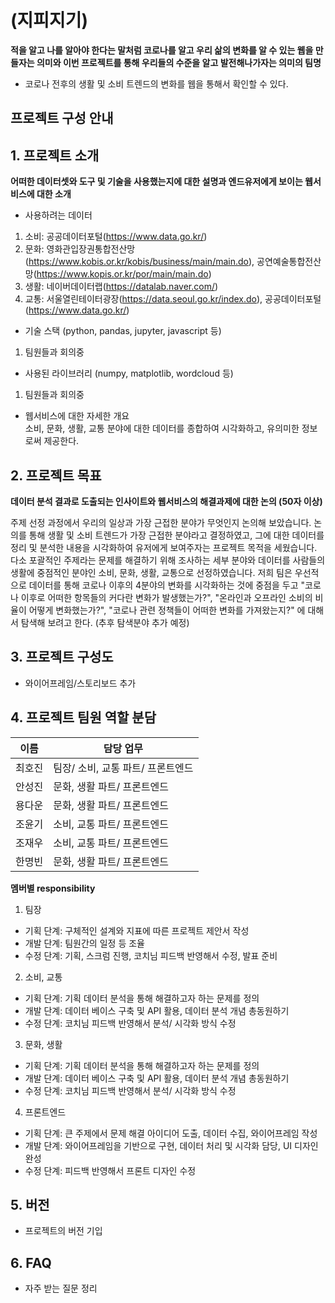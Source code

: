 # (지피지기)
**적을 알고 나를 알아야 한다는 말처럼 코로나를 알고 우리 삶의 변화를 알 수 있는 웹을 만들자는 의미와 이번 프로젝트를 통해 우리들의 수준을 알고 발전해나가자는 의미의 팀명**
- 코로나 전후의 생활 및 소비 트렌드의 변화를 웹을 통해서 확인할 수 있다.


## 프로젝트 구성 안내


## 1. 프로젝트 소개

**어떠한 데이터셋와 도구 및 기술을 사용했는지에 대한 설명과 엔드유저에게 보이는 웹서비스에 대한 소개**
- 사용하려는 데이터
1. 소비: 공공데이터포털(https://www.data.go.kr/)
2. 문화: 영화관입장권통합전산망(https://www.kobis.or.kr/kobis/business/main/main.do), 공연예술통합전산망(https://www.kopis.or.kr/por/main/main.do)
3. 생활: 네이버데이터랩(https://datalab.naver.com/)
4. 교통: 서울열린테이터광장(https://data.seoul.go.kr/index.do), 공공데이터포털(https://www.data.go.kr/)
- 기술 스택 (python, pandas, jupyter, javascript 등)
1. 팀원들과 회의중 
- 사용된 라이브러리 (numpy, matplotlib, wordcloud 등)
1. 팀원들과 회의중
- 웹서비스에 대한 자세한 개요                      
  소비, 문화, 생활, 교통 분야에 대한 데이터를 종합하여 시각화하고, 유의미한 정보로써 제공한다.
## 2. 프로젝트 목표

**데이터 분석 결과로 도출되는 인사이트와 웹서비스의 해결과제에 대한 논의 (50자 이상)**
                  
주제 선정 과정에서 우리의 일상과 가장 근접한 분야가 무엇인지 논의해 보았습니다. 논의를 통해 생활 및 소비 트렌드가 가장 근접한 분야라고 결정하였고,
그에 대한 데이터를 정리 및 분석한 내용을 시각화하여 유저에게 보여주자는 프로젝트 목적을 세웠습니다.
다소 포괄적인 주제라는 문제를 해결하기 위해 조사하는 세부 분야와 데이터를 사람들의 생활에 중점적인 분야인 소비, 문화, 생활, 교통으로 선정하였습니다.
저희 팀은 우선적으로 데이터를 통해 코로나 이후의 4분야의 변화를 시각화하는 것에 중점을 두고 "코로나 이후로 어떠한 항목들의 커다란 변화가 발생했는가?",
"온라인과 오프라인 소비의 비율이 어떻게 변화했는가?", "코로나 관련 정책들이 어떠한 변화를 가져왔는지?" 에 대해서 탐색해 보려고 한다.
(추후 탐색분야 추가 예정)



## 3. 프로젝트 구성도
  - 와이어프레임/스토리보드 추가

## 4. 프로젝트 팀원 역할 분담
| 이름 | 담당 업무 |
| ------ | ------ |
| 최호진 | 팀장/ 소비, 교통 파트/ 프론트엔드|
| 안성진 | 문화, 생활 파트/ 프론트엔드 |
| 용다운 | 문화, 생활 파트/ 프론트엔드 |
| 조윤기 | 소비, 교통 파트/ 프론트엔드 |
| 조재우 | 소비, 교통 파트/ 프론트엔드 |
| 한명빈 | 문화, 생활 파트/ 프론트엔드 |


**멤버별 responsibility**

1. 팀장 

- 기획 단계: 구체적인 설계와 지표에 따른 프로젝트 제안서 작성
- 개발 단계: 팀원간의 일정 등 조율
- 수정 단계: 기획, 스크럼 진행, 코치님 피드백 반영해서 수정, 발표 준비

2. 소비, 교통 

- 기획 단계: 기획 데이터 분석을 통해 해결하고자 하는 문제를 정의
- 개발 단계: 데이터 베이스 구축 및 API 활용, 데이터 분석 개념 총동원하기
- 수정 단계: 코치님 피드백 반영해서 분석/ 시각화 방식 수정

 3. 문화, 생활  

- 기획 단계: 기획 데이터 분석을 통해 해결하고자 하는 문제를 정의
- 개발 단계: 데이터 베이스 구축 및 API 활용, 데이터 분석 개념 총동원하기
- 수정 단계: 코치님 피드백 반영해서 분석/ 시각화 방식 수정

4. 프론트엔드

- 기획 단계: 큰 주제에서 문제 해결 아이디어 도출, 데이터 수집, 와이어프레임 작성
- 개발 단계: 와이어프레임을 기반으로 구현, 데이터 처리 및 시각화 담당, UI 디자인 완성
- 수정 단계: 피드백 반영해서 프론트 디자인 수정

## 5. 버전
  - 프로젝트의 버전 기입

## 6. FAQ
  - 자주 받는 질문 정리
